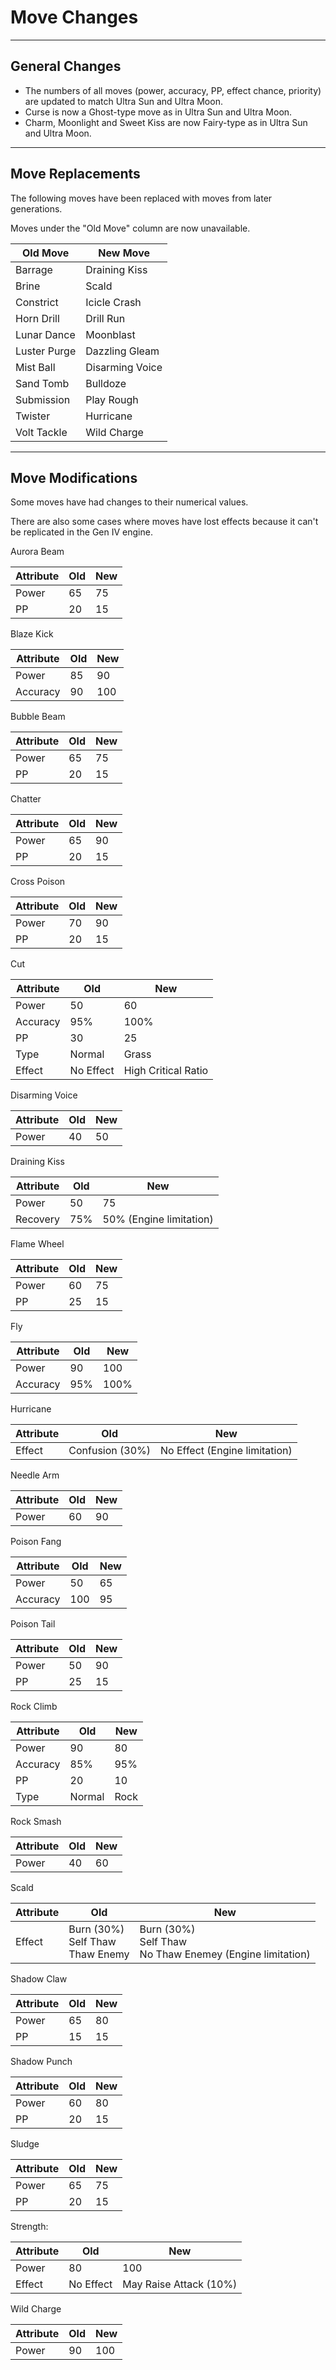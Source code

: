 # Move Changes

---

## General Changes

- The numbers of all moves (power, accuracy, PP, effect chance, priority) are updated to match Ultra Sun and Ultra Moon.
- Curse is now a Ghost-type move as in Ultra Sun and Ultra Moon.
- Charm, Moonlight and Sweet Kiss are now Fairy-type as in Ultra Sun and Ultra Moon.
---

## Move Replacements

The following moves have been replaced with moves from later generations.

Moves under the "Old Move" column are now unavailable.

| Old Move | New Move |
| --------- | --------- |
| Barrage | Draining Kiss |
| Brine | Scald |
| Constrict | Icicle Crash |
| Horn Drill | Drill Run |
| Lunar Dance | Moonblast |
| Luster Purge | Dazzling Gleam |
| Mist Ball | Disarming Voice |
| Sand Tomb | Bulldoze |
| Submission | Play Rough |
| Twister | Hurricane |
| Volt Tackle | Wild Charge |

---

## Move Modifications

Some moves have had changes to their numerical values.

There are also some cases where moves have lost effects because it can't be replicated in the Gen IV engine.

Aurora Beam

| Attribute | Old | New |
| --------- | --- | --- |
| Power | 65 | 75 |
| PP | 20 | 15 |

Blaze Kick

| Attribute | Old | New |
| --------- | --- | --- |
| Power | 85 | 90 |
| Accuracy | 90 | 100 |

Bubble Beam

| Attribute | Old | New |
| --------- | --- | --- |
| Power | 65 | 75 |
| PP | 20 | 15 |

Chatter

| Attribute | Old | New |
| --------- | --- | --- |
| Power | 65 | 90 |
| PP | 20 | 15 |

Cross Poison

| Attribute | Old | New |
| --------- | --- | --- |
| Power | 70 | 90 |
| PP | 20 | 15 |

Cut

| Attribute | Old | New |
| --------- | --- | --- |
| Power | 50 | 60 |
| Accuracy | 95% | 100% |
| PP | 30 | 25 |
| Type | Normal | Grass |
| Effect | No Effect | High Critical Ratio |

Disarming Voice

| Attribute | Old | New |
| --------- | --- | --- |
| Power | 40 | 50 |

Draining Kiss

| Attribute | Old | New |
| --------- | --- | --- |
| Power | 50 | 75 |
| Recovery | 75% | 50% (Engine limitation) |

Flame Wheel

| Attribute | Old | New |
| --------- | --- | --- |
| Power | 60 | 75 |
| PP | 25 | 15 |

Fly

| Attribute | Old | New |
| --------- | --- | --- |
| Power | 90 | 100 |
| Accuracy | 95% | 100% |

Hurricane

| Attribute | Old | New |
| --------- | --- | --- |
| Effect | Confusion (30%) | No Effect (Engine limitation) |

Needle Arm

| Attribute | Old | New |
| --------- | --- | --- |
| Power | 60 | 90 |

Poison Fang

| Attribute | Old | New |
| --------- | --- | --- |
| Power | 50 | 65 |
| Accuracy | 100 | 95 |

Poison Tail

| Attribute | Old | New |
| --------- | --- | --- |
| Power | 50 | 90 |
| PP | 25 | 15 |

Rock Climb

| Attribute | Old | New |
| --------- | --- | --- |
| Power | 90 | 80 |
| Accuracy | 85% | 95% |
| PP | 20 | 10 |
| Type | Normal | Rock |

Rock Smash

| Attribute | Old | New |
| --------- | --- | --- |
| Power | 40 | 60 |

Scald

| Attribute | Old | New |
| --------- | --- | --- |
| Effect | Burn (30%)<br>Self Thaw<br>Thaw Enemy | Burn (30%)<br>Self Thaw<br>No Thaw Enemey (Engine limitation) |

Shadow Claw

| Attribute | Old | New |
| --------- | --- | --- |
| Power | 65 | 80 |
| PP | 15 | 15 |

Shadow Punch

| Attribute | Old | New |
| --------- | --- | --- |
| Power | 60 | 80 |
| PP | 20 | 15 |

Sludge

| Attribute | Old | New |
| --------- | --- | --- |
| Power | 65 | 75 |
| PP | 20 | 15 |

Strength:

| Attribute | Old | New |
| --------- | --- | --- |
| Power | 80 | 100 |
| Effect | No Effect | May Raise Attack (10%) |

Wild Charge

| Attribute | Old | New |
| --------- | --- | --- |
| Power | 90 | 100 |
